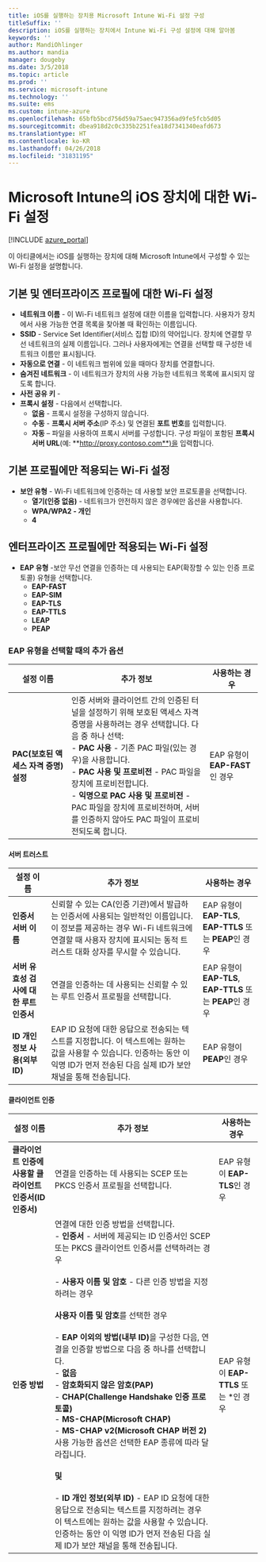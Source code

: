 ```yaml
---
title: iOS를 실행하는 장치용 Microsoft Intune Wi-Fi 설정 구성
titleSuffix: ''
description: iOS를 실행하는 장치에서 Intune Wi-Fi 구성 설정에 대해 알아봄
keywords: ''
author: MandiOhlinger
ms.author: mandia
manager: dougeby
ms.date: 3/5/2018
ms.topic: article
ms.prod: ''
ms.service: microsoft-intune
ms.technology: ''
ms.suite: ems
ms.custom: intune-azure
ms.openlocfilehash: 65bfb5bcd756d59a75aec947356ad9fe5fcb5d05
ms.sourcegitcommit: dbea918d2c0c335b2251fea18d7341340eafd673
ms.translationtype: HT
ms.contentlocale: ko-KR
ms.lasthandoff: 04/26/2018
ms.locfileid: "31831195"
---
```

# <a name="wi-fi-settings-for-ios-devices-in-microsoft-intune"></a>Microsoft Intune의 iOS 장치에 대한 Wi-Fi 설정

[!INCLUDE [azure_portal](./includes/azure_portal.md)]

이 아티클에서는 iOS를 실행하는 장치에 대해 Microsoft Intune에서 구성할 수 있는 Wi-Fi 설정을 설명합니다.

## <a name="wi-fi-settings-for-basic-and-enterprise-profiles"></a>기본 및 엔터프라이즈 프로필에 대한 Wi-Fi 설정

- **네트워크 이름** - 이 Wi-Fi 네트워크 설정에 대한 이름을 입력합니다. 사용자가 장치에서 사용 가능한 연결 목록을 찾아볼 때 확인하는 이름입니다.
- **SSID** - Service Set Identifier(서비스 집합 ID)의 약어입니다. 장치에 연결할 무선 네트워크의 실제 이름입니다. 그러나 사용자에게는 연결을 선택할 때 구성한 네트워크 이름만 표시됩니다.
- **자동으로 연결** - 이 네트워크 범위에 있을 때마다 장치를 연결합니다.
- **숨겨진 네트워크** - 이 네트워크가 장치의 사용 가능한 네트워크 목록에 표시되지 않도록 합니다.
- **사전 공유 키** - 
- **프록시 설정** - 다음에서 선택합니다.
    - **없음** - 프록시 설정을 구성하지 않습니다.
    - **수동** - **프록시 서버 주소**(IP 주소) 및 연결된 **포트 번호**를 입력합니다.
    - **자동** – 파일을 사용하여 프록시 서버를 구성합니다. 구성 파일이 포함된 **프록시 서버 URL**(예: **http://proxy.contoso.com**)을 입력합니다.

## <a name="wi-fi-settings-for-basic-profiles-only"></a>기본 프로필에만 적용되는 Wi-Fi 설정

- **보안 유형** - Wi-Fi 네트워크에 인증하는 데 사용할 보안 프로토콜을 선택합니다.
    - **열기(인증 없음)** - 네트워크가 안전하지 않은 경우에만 옵션을 사용합니다.
    - **WPA/WPA2 - 개인**
    - **4**

## <a name="wi-fi-settings-for-enterprise-profiles-only"></a>엔터프라이즈 프로필에만 적용되는 Wi-Fi 설정

- **EAP 유형** -보안 무선 연결을 인증하는 데 사용되는 EAP(확장할 수 있는 인증 프로토콜) 유형을 선택합니다.
    - **EAP-FAST**
    - **EAP-SIM**
    - **EAP-TLS**
    - **EAP-TTLS**
    - **LEAP**
    - **PEAP**

### <a name="further-options-when-you-choose-an-eap-type"></a>EAP 유형을 선택할 때의 추가 옵션


|설정 이름|추가 정보|사용하는 경우|
|--------------|-------------|----------|
|**PAC(보호된 액세스 자격 증명) 설정**|인증 서버와 클라이언트 간의 인증된 터널을 설정하기 위해 보호된 액세스 자격 증명을 사용하려는 경우 선택합니다. 다음 중 하나 선택:<br>- **PAC 사용** - 기존 PAC 파일(있는 경우)을 사용합니다.<br>- **PAC 사용 및 프로비전** - PAC 파일을 장치에 프로비전합니다.<br>- **익명으로 PAC 사용 및 프로비전** - PAC 파일을 장치에 프로비전하며, 서버를 인증하지 않아도 PAC 파일이 프로비전되도록 합니다.|EAP 유형이 **EAP-FAST**인 경우|

#### <a name="server-trust"></a>서버 트러스트


|설정 이름|추가 정보|사용하는 경우|
|--------------|-------------|----------|
|**인증서 서버 이름**|신뢰할 수 있는 CA(인증 기관)에서 발급하는 인증서에 사용되는 일반적인 이름입니다. 이 정보를 제공하는 경우 Wi-Fi 네트워크에 연결할 때 사용자 장치에 표시되는 동적 트러스트 대화 상자를 무시할 수 있습니다.|EAP 유형이 **EAP-TLS**, **EAP-TTLS** 또는 **PEAP**인 경우|
|**서버 유효성 검사에 대한 루트 인증서**|연결을 인증하는 데 사용되는 신뢰할 수 있는 루트 인증서 프로필을 선택합니다. |EAP 유형이 **EAP-TLS**, **EAP-TTLS** 또는 **PEAP**인 경우|
|**ID 개인 정보 사용(외부 ID)**|EAP ID 요청에 대한 응답으로 전송되는 텍스트를 지정합니다. 이 텍스트에는 원하는 값을 사용할 수 있습니다. 인증하는 동안 이 익명 ID가 먼저 전송된 다음 실제 ID가 보안 채널을 통해 전송됩니다.|EAP 유형이 **PEAP**인 경우|


#### <a name="client-authentication"></a>클라이언트 인증


|                                     설정 이름                                     |                                                                                                                                                                                                                                                                                                                                                                                                                                                                                                                                                                       추가 정보                                                                                                                                                                                                                                                                                                                                                                                                                                                                                                                                                                       |                  사용하는 경우                  |
|--------------------------------------------------------------------------------------|--------------------------------------------------------------------------------------------------------------------------------------------------------------------------------------------------------------------------------------------------------------------------------------------------------------------------------------------------------------------------------------------------------------------------------------------------------------------------------------------------------------------------------------------------------------------------------------------------------------------------------------------------------------------------------------------------------------------------------------------------------------------------------------------------------------------------------------------------------------------------------------------------------------------------------------------------------------------------------------------------------------------------------------------------------------------------------------------------------------------------------------------------------------|--------------------------------------------|
| <strong>클라이언트 인증에 사용할 클라이언트 인증서(ID 인증서)</strong> |                                                                                                                                                                                                                                                                                                                                                                                                                                                                                                                                       연결을 인증하는 데 사용되는 SCEP 또는 PKCS 인증서 프로필을 선택합니다.                                                                                                                                                                                                                                                                                                                                                                                                                                                                                                                                       |    EAP 유형이 <strong>EAP-TLS</strong>인 경우    |
|                        <strong>인증 방법</strong>                        | 연결에 대한 인증 방법을 선택합니다.<br>- <strong>인증서</strong> - 서버에 제공되는 ID 인증서인 SCEP 또는 PKCS 클라이언트 인증서를 선택하려는 경우<br><br>- <strong>사용자 이름 및 암호</strong> - 다른 인증 방법을 지정하려는 경우 <br><br><strong>사용자 이름 및 암호</strong>를 선택한 경우<br><br>-  <strong>EAP 이외의 방법(내부 ID)</strong>을 구성한 다음, 연결을 인증할 방법으로 다음 중 하나를 선택합니다.<br>- <strong>없음</strong><br>- <strong>암호화되지 않은 암호(PAP)</strong><br>- <strong>CHAP(Challenge Handshake 인증 프로토콜)</strong><br>- <strong>MS-CHAP(Microsoft CHAP)</strong><br>- <strong>MS-CHAP v2(Microsoft CHAP 버전 2)</strong><br>사용 가능한 옵션은 선택한 EAP 종류에 따라 달라집니다.<br><br><strong>및</strong><br><br>- <strong>ID 개인 정보(외부 ID)</strong> - EAP ID 요청에 대한 응답으로 전송되는 텍스트를 지정하려는 경우 이 텍스트에는 원하는 값을 사용할 수 있습니다. 인증하는 동안 이 익명 ID가 먼저 전송된 다음 실제 ID가 보안 채널을 통해 전송됩니다. | EAP 유형이 <strong>EAP-TTLS</strong> 또는 *인 경우 |

